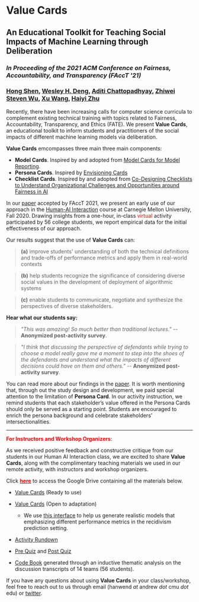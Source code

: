 # Value Cards

## An Educational Toolkit for Teaching Social Impacts of Machine Learning through Deliberation
### _In Proceeding of the 2021 ACM Conference on Fairness, Accountability, and Transparency (FAccT '21)_
### [Hong Shen](https://www.andrew.cmu.edu/user//hongs/), [Wesley H. Deng](https://www.wesleydeng.com/), [Aditi Chattopadhyay](https://www.linkedin.com/in/aditi-chattopadhyay/), [Zhiwei Steven Wu](https://zstevenwu.com/), [Xu Wang](http://www.cs.cmu.edu/~xuwang/), [Haiyi Zhu](https://haiyizhu.com/) 


Recently, there have been increasing calls for computer science curricula to complement existing technical training with topics related to Fairness, Accountability, Transparency, and Ethics (FATE). We present **Value Cards**, an educational toolkit to inform students and practitioners of the social impacts of different machine learning models via deliberation. 

**Value Cards** emcompasses three main three main components: 
- **Model Cards**. Inspired by and adopted from [Model Cards for Model Reporting](https://arxiv.org/abs/1810.03993).
- **Persona Cards**. Inspired by [Envisioning Cards](https://www.envisioningcards.com/)
- **Checklist Cards**. Inspired by and adopted from [Co-Designing Checklists to Understand Organizational Challenges and Opportunities around Fairness in AI](https://www.microsoft.com/en-us/research/publication/co-designing-checklists-to-understand-organizational-challenges-and-opportunities-around-fairness-in-ai/)

In our [paper](https://arxiv.org/abs/2010.11411) accepted by FAccT 2021, we present an early use of our approach in the [Human-AI Interaction](https://haiicmu.github.io/) course at Carnegie Mellon University, Fall 2020. Drawing insights from a one-hour, in-class <font color=red>virtual</font> activity participated by 56 college students, we report empirical data for the initial effectiveness of our approach.

Our results suggest that the use of **Value Cards** can:

> **(a)** improve students' understanding of both the technical definitions and trade-offs of performance metrics and apply them in real-world contexts 

> **(b)** help students recognize the significance of considering diverse social values in the development of deployment of algorithmic systems

> **(c)** enable students to communicate, negotiate and synthesize the perspectives of diverse stakeholders.

**Hear what our students say:**

> _"This was amazing! So much better than traditional lectures."_ -- **Anonymized post-activity survey**.

> _"I think that discussing the perspective of defendants while trying to choose a model really gave me a moment to step into the shoes of the defendants and 
> understand what the impacts of different decisions could have on them and others."_ -- **Anonymized post-activity survey**.

You can read more about our findings in the [paper](https://arxiv.org/abs/2010.11411). It is worth mentioning that, through out the study design and development, we paid special attention to the limitation of **Persona Card**. In our activity instruction, we remind students that each stakeholder’s value offered in the Persona Cards should only be served as a starting point. Students are encouraged to enrich the persona background and celebrate stakeholders’ intersectionalities.

---------------------------------------

**<font color=red>For Instructors and Workshop Organizers</font>**:

As we received positive feedback and constructive critique from our students in our Human AI Interaction class, we are excited to share **Value Cards**, along with the complimentary teaching materials we used in our remote activity, with instructors and workshop organizers. 

Click [**<font color=red>here</font>**](https://drive.google.com/drive/folders/1xBWgcZO94LA6CI6soLp0-BuPx7aesoqW?usp=sharing) to access the Google Drive containing all the materials below. 

- [Value Cards](https://drive.google.com/drive/folders/1OklXFW3WhAgySGIlybQnsXIUKJB_AEnk?usp=sharing) (Ready to use)

- [Value Cards](https://docs.google.com/presentation/d/1aotKspFo64xR5bp3upIHFGWQ0X2VIPw02RGHfV4G_L0/edit?usp=sharing) (Open to adaptation)
  - We use [this interface](https://value-sensitive-viz.herokuapp.com/explore_scenario.html) to help us generate realistic models that emphasizing different performance metrics in the recidivism prediction setting.

- [Activity Rundown](https://drive.google.com/file/d/1VC1Or8f_c6UguSZZKBpdRzQLlJqr6AgB/view?usp=sharing)

- [Pre Quiz](https://docs.google.com/document/d/11Pvz2g5g1YUQZOLbRuCRCqk7SJqxov_T4Y6H-Kf5pE8/edit?usp=sharing) and [Post Quiz](https://docs.google.com/document/d/1inrR_wzWLWLRGeMhT4Uc_rKibZ72JVc0AISvw6QcyRQ/edit?usp=sharing)

- [Code Book](https://docs.google.com/document/d/1XxjzbRwwHVlvNCzu5vo1oEx6juyXHybCmv8XeI3_Ubc/edit?usp=sharing) generated through an inductive thematic analysis on the discussion transcripts of 14 teams (56 students).

If you have any questions about using **Value Cards** in your class/workshop, feel free to reach out to us through email (hanwend _at_ andrew _dot_ cmu _dot_ edu) or [twitter](https://twitter.com/wes_deng).
